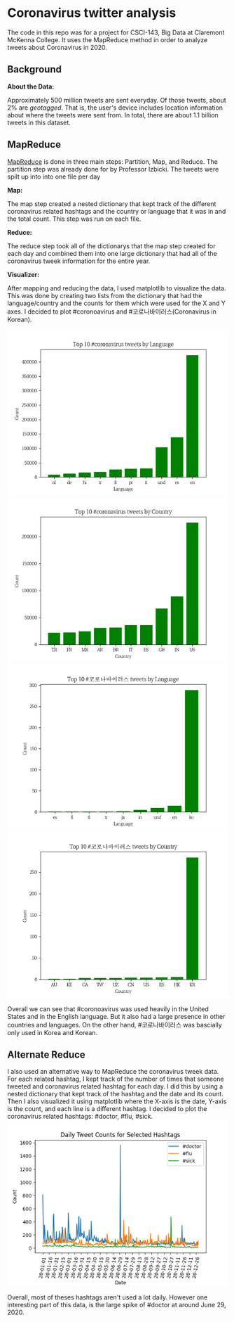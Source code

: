 # Coronavirus twitter analysis

The code in this repo was for a project for CSCI-143, Big Data at Claremont McKenna College. It uses the MapReduce method in order to analyze tweets about Coronavirus in 2020. 

## Background

**About the Data:**

Approximately 500 million tweets are sent everyday.
Of those tweets, about 2% are *geotagged*.
That is, the user's device includes location information about where the tweets were sent from.
In total, there are about 1.1 billion tweets in this dataset.


## MapReduce

[MapReduce](https://en.wikipedia.org/wiki/MapReduce) is done in three main steps: Partition, Map, and Reduce. The partition step was already done for by Professor Izbicki. The tweets were spilt up into into one file per day

**Map:**

The map step created a nested dictionary that kept track of the different coronavirus related hashtags and the country or language that it was in and the total count. This step was run on each file.

**Reduce:**

The reduce step took all of the dictionarys that the map step created for each day and combined them into one large dictionary that had all of the coronavirus tweek information for the entire year.

**Visualizer:**

After mapping and reducing the data, I used matplotlib to visualize the data. This was done by creating two lists from the dictionary that had the language/country and the counts for them which were used for the X and Y axes. I decided to plot #coronoavirus and #코로나바이러스(Coronavirus in Korean).

<img src=src/corona_language.png>
<img src=src/corona_country.png>
<img src=src/korean_language.png>
<img src=src/korean_country.png>

Overall we can see that #coronoavirus was used heavily in the United States and in the English language. But it also had a large presence in other countries and languages. On the other hand, #코로나바이러스 was bascially only used in Korea and Korean.

## Alternate Reduce

I also used an alternative way to MapReduce the coronavirus tweek data. For each related hashtag, I kept track of the number of times that someone tweeted and coronavirus related hashtag for each day. I did this by using a nested dictionary that kept track of the hashtag and the date and its count. Then I also visualized it using matplotlib where the X-axis is the date, Y-axis is the count, and each line is a different hashtag. I decided to plot the coronavirus related hashtags: #doctor, #flu, #sick.
<img src=src/alt_reduce.png>

Overall, most of theses hashtags aren't used a lot daily. However one interesting part of this data, is the large spike of #doctor at around June 29, 2020. 

